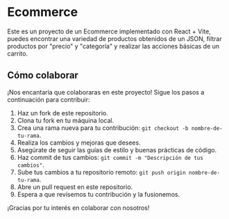 # Ecommerce

Este es un proyecto de un Ecommerce implementado con React + Vite, puedes encontrar una variedad de productos obtenidos de un JSON, filtrar productos por "precio" y "categoría" y realizar las acciones básicas de un carrito.

## Cómo colaborar

¡Nos encantaría que colaboraras en este proyecto! Sigue los pasos a continuación para contribuir:

1. Haz un fork de este repositorio.
2. Clona tu fork en tu máquina local.
3. Crea una rama nueva para tu contribución: `git checkout -b nombre-de-tu-rama`.
4. Realiza los cambios y mejoras que desees.
5. Asegúrate de seguir las guías de estilo y buenas prácticas de código.
6. Haz commit de tus cambios: `git commit -m "Descripción de tus cambios"`.
7. Sube tus cambios a tu repositorio remoto: `git push origin nombre-de-tu-rama`.
8. Abre un pull request en este repositorio.
9. Espera a que revisemos tu contribución y la fusionemos.

¡Gracias por tu interés en colaborar con nosotros!
